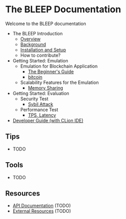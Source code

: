 # The BLEEP Documentation

Welcome to the BLEEP documentation <br>

 * The BLEEP Introduction 
   * [Overview](Intro-Overview.md)
   * [Background](Intro-Background.md)
   * [Installation and Setup](Intro-Installation-and-Setup.md)   
   * How to contribute? 
 * Getting Started: Emulation
   * Emulation for Blockchain Application
     * [The Beginner's Guide](Emulation-Guide.md)   
     * [bitcoin](Emulation-bitcoin.md)
   * Scalability Features for the Emulation
     * [Memory Sharing](Emulation-Scalability.md)   
 * Getting Started: Evaluation
   * Security Test
     * [Sybil Attack](Evaluation-Security-Sybil.md)
   * Performance Test    
     * [TPS, Latency](Evaluation-perf-TPS_Latency.md)
 * [Developer Guide (with CLion IDE)](developerGuide.md)


## Tips
- TODO

## Tools
- TODO

## Resources
- [API Documentation](api/test-api.md) (TODO)
- [External Resources](Resource-External.md) (TODO)
